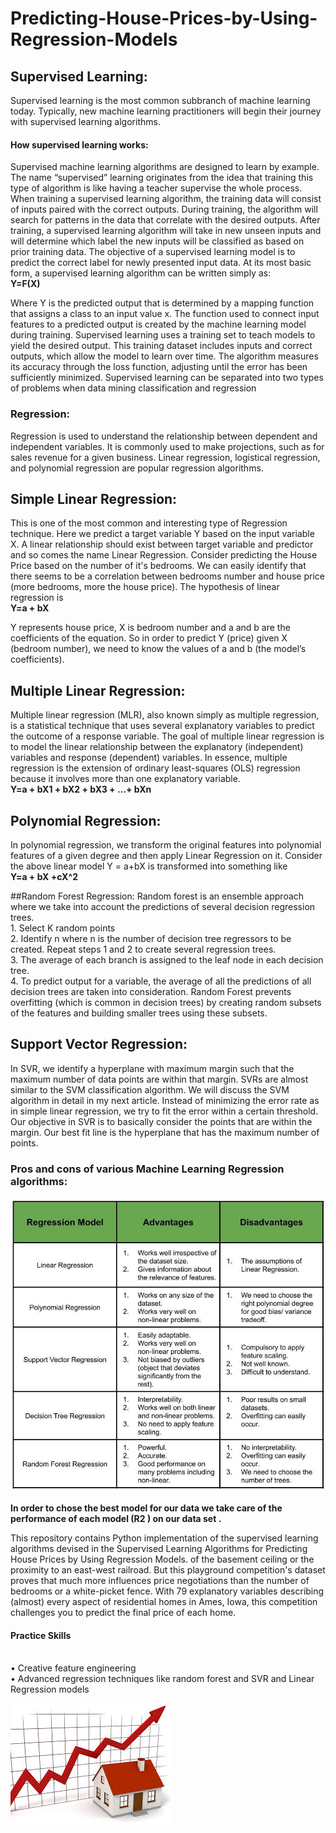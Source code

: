 # Predicting-House-Prices-by-Using-Regression-Models
## Supervised Learning: 
Supervised learning is the most common subbranch of machine learning today. Typically, new machine learning practitioners will begin their journey with supervised learning algorithms.

#### How supervised learning works:
Supervised machine learning algorithms are designed to learn by example. The name “supervised” learning originates from the idea that training this type of algorithm is like having a teacher supervise the whole process.
When training a supervised learning algorithm, the training data will consist of inputs paired with the correct outputs. During training, the algorithm will search for patterns in the data that correlate with the desired outputs. After training, a supervised learning algorithm will take in new unseen inputs and will determine which label the new inputs will be classified as based on prior training data. The objective of a supervised learning model is to predict the correct label for newly presented input data. At its most basic form, a supervised learning algorithm can be written simply as:
<br /> **Y=F(X)** 
 
Where Y is the predicted output that is determined by a mapping function that assigns a class to an input value x. The function used to connect input features to a predicted output is created by the machine learning model during training.
Supervised learning uses a training set to teach models to yield the desired output. This training dataset includes inputs and correct outputs, which allow the model to learn over time. The algorithm measures its accuracy through the loss function, adjusting until the error has been sufficiently minimized.
Supervised learning can be separated into two types of problems when data mining classification and regression 
 
### Regression:
Regression is used to understand the relationship between dependent and independent variables. It is commonly used to make projections, such as for sales revenue for a given business. Linear regression, logistical regression, and polynomial regression are popular regression algorithms.

## Simple Linear Regression:
This is one of the most common and interesting type of Regression technique. Here we predict a target variable Y based on the input variable X. A linear relationship should exist between target variable and predictor and so comes the name Linear Regression.
Consider predicting the House Price based on the number of it's bedrooms. We can easily identify that there seems to be a correlation between bedrooms number and house price (more bedrooms, more the house price). The hypothesis of linear regression is
<br /> **Y=a + bX**
 
Y represents house price, X is bedroom number and a and b are the coefficients of the equation. So in order to predict Y (price) given X (bedroom number), we need to know the values of a and b (the model’s coefficients).

## Multiple Linear Regression:
Multiple linear regression (MLR), also known simply as multiple regression, is a statistical technique that uses several explanatory variables to predict the outcome of a response variable. The goal of multiple linear regression is to model the linear relationship between the explanatory (independent) variables and response (dependent) variables. In essence, multiple regression is the extension of ordinary least-squares (OLS) regression because it involves more than one explanatory variable. 
<br /> **Y=a + bX1 + bX2 + bX3 + ...+ bXn**

## Polynomial Regression:
In polynomial regression, we transform the original features into polynomial features of a given degree and then apply Linear Regression on it. Consider the above linear model Y = a+bX is transformed into something like 
<br /> **Y=a + bX +cX^2**

##Random Forest Regression: 
Random forest is an ensemble approach where we take into account the predictions of several decision regression trees.
<br /> 1.	Select K random points
<br /> 2.	Identify n where n is the number of decision tree regressors to be created. Repeat steps 1 and 2 to create several regression trees.
<br /> 3.	The average of each branch is assigned to the leaf node in each decision tree.
<br /> 4.	To predict output for a variable, the average of all the predictions of all decision trees are taken into consideration.
Random Forest prevents overfitting (which is common in decision trees) by creating random subsets of the features and building smaller trees using these subsets.


## Support Vector Regression:
In SVR, we identify a hyperplane with maximum margin such that the maximum number of data points are within that margin. SVRs are almost similar to the SVM classification algorithm. We will discuss the SVM algorithm in detail in my next article.
Instead of minimizing the error rate as in simple linear regression, we try to fit the error within a certain threshold. Our objective in SVR is to basically consider the points that are within the margin. Our best fit line is the hyperplane that has the maximum number of points.

### Pros and cons of various Machine Learning Regression algorithms: 
![](images1.jpg)

**In order to chose the best model for our data we take care of the performance of each model (R2 ) on our data set .**
 

This repository contains Python implementation of the supervised learning algorithms devised in the Supervised Learning Algorithms for Predicting House Prices by Using Regression Models.
of the basement ceiling or the proximity to an east-west railroad. But this playground competition's dataset proves that much more influences price negotiations than the number of bedrooms or a white-picket fence.
With 79 explanatory variables describing (almost) every aspect of residential homes in Ames, Iowa, this competition challenges you to predict the final price of each home.

#### Practice Skills
<br /> •	Creative feature engineering 
<br /> •	Advanced regression techniques like random forest and SVR and Linear Regression models
 
![](images.jpg)
